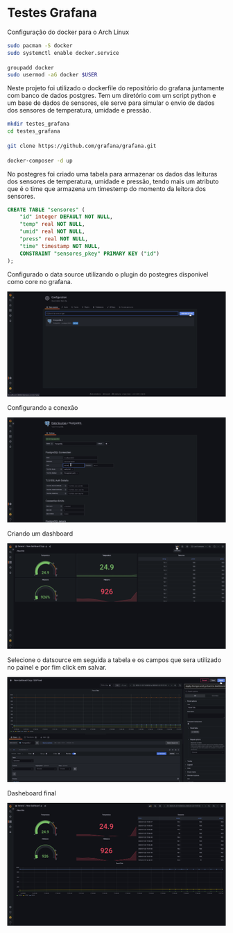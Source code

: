 # Testes Grafana

Configuração do docker para o Arch Linux

```bash
sudo pacman -S docker
sudo systemctl enable docker.service

groupadd docker
sudo usermod -aG docker $USER
```

Neste projeto foi utilizado o dockerfile do repositório do grafana juntamente com banco de dados postgres. Tem um diretório com um script python e um base de dados de sensores, ele serve para simular o envio de dados dos sensores de temperatura, umidade e pressão. 

```bash
mkdir testes_grafana
cd testes_grafana

git clone https://github.com/grafana/grafana.git

docker-composer -d up  
```

No postegres foi criado uma tabela para armazenar os dados das leituras dos sensores de temperatura, umidade e pressão, tendo mais um atributo que é o time que armazena um timestemp do momento da leitora dos sensores. 


```sql
CREATE TABLE "sensores" (
    "id" integer DEFAULT NOT NULL,
    "temp" real NOT NULL,
    "umid" real NOT NULL,
    "press" real NOT NULL,
    "time" timestamp NOT NULL,
    CONSTRAINT "sensores_pkey" PRIMARY KEY ("id")
);

```

Configurado o data source utilizando o plugin do postegres disponivel como core no grafana.

![](https://raw.githubusercontent.com/ericoandre/testes_grafana/main/assets/Captura%20de%20tela%20de%202023-01-23%2008-15-52.png)

Configurando a conexão 

![](https://raw.githubusercontent.com/ericoandre/testes_grafana/main/assets/Captura%20de%20tela%20de%202023-01-23%2008-16-35.png)

Criando um dashboard

![](https://raw.githubusercontent.com/ericoandre/testes_grafana/main/assets/Captura%20de%20tela%20de%202023-01-23%2008-17-02.png)

Selecione o datsource em seguida a tabela e os campos que sera utilizado no painel e por fim click em salvar.

![](https://raw.githubusercontent.com/ericoandre/testes_grafana/main/assets/Captura%20de%20tela%20de%202023-01-23%2008-17-56.png)

Dasheboard final

![](https://raw.githubusercontent.com/ericoandre/testes_grafana/main/assets/Captura%20de%20tela%20de%202023-01-22%2020-10-44.png)
